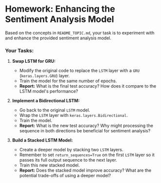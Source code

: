 
# Homework: Enhancing the Sentiment Analysis Model

Based on the concepts in `README_TOPIC.md`, your task is to experiment with and enhance the provided sentiment analysis model.

### Your Tasks:

1.  **Swap LSTM for GRU:**
    *   Modify the original code to replace the `LSTM` layer with a `GRU` (`keras.layers.GRU`) layer.
    *   Train the model for the same number of epochs.
    *   **Report:** What is the final test accuracy? How does it compare to the LSTM model's performance?

2.  **Implement a Bidirectional LSTM:**
    *   Go back to the original `LSTM` model.
    *   Wrap the `LSTM` layer with `keras.layers.Bidirectional`.
    *   Train the model.
    *   **Report:** What is the new test accuracy? Why might processing the sequence in both directions be beneficial for sentiment analysis?

3.  **Build a Stacked LSTM Model:**
    *   Create a deeper model by stacking two `LSTM` layers.
    *   Remember to set `return_sequences=True` on the first `LSTM` layer so it passes its full output sequence to the next layer.
    *   Train this new stacked model.
    *   **Report:** Does the stacked model improve accuracy? What are the potential trade-offs of using a deeper model?

